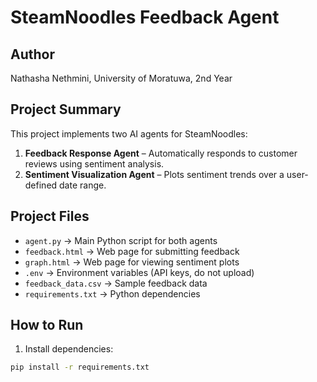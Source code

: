 # SteamNoodles Feedback Agent

## Author
Nathasha Nethmini, University of Moratuwa, 2nd Year

## Project Summary
This project implements two AI agents for SteamNoodles:

1. **Feedback Response Agent** – Automatically responds to customer reviews using sentiment analysis.
2. **Sentiment Visualization Agent** – Plots sentiment trends over a user-defined date range.

## Project Files
- `agent.py` → Main Python script for both agents
- `feedback.html` → Web page for submitting feedback
- `graph.html` → Web page for viewing sentiment plots
- `.env` → Environment variables (API keys, do not upload)
- `feedback_data.csv` → Sample feedback data
- `requirements.txt` → Python dependencies

## How to Run
1. Install dependencies:

```bash
pip install -r requirements.txt
